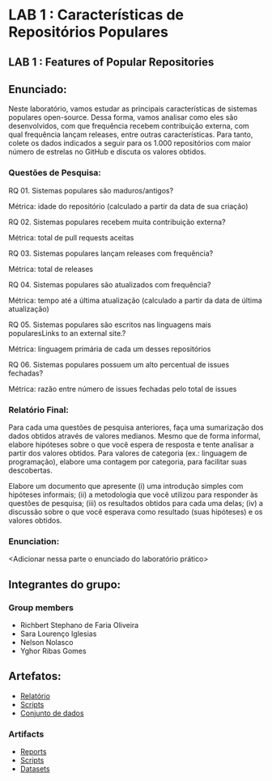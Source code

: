 
# LAB 1 : Características de Repositórios Populares
## LAB 1 : Features of Popular Repositories

## Enunciado:
Neste laboratório, vamos estudar as principais características de sistemas populares open-source. Dessa forma, vamos analisar como eles são desenvolvidos, com que frequência recebem contribuição externa, com qual frequência lançam releases, entre outras características. Para tanto, colete os dados indicados a seguir para os 1.000 repositórios com maior número de estrelas no GitHub e discuta os valores obtidos.

### Questões de Pesquisa:
RQ 01. Sistemas populares são maduros/antigos?

Métrica: idade do repositório (calculado a partir da data de sua criação)

RQ 02. Sistemas populares recebem muita contribuição externa?

Métrica: total de pull requests aceitas

RQ 03. Sistemas populares lançam releases com frequência?

Métrica: total de releases

RQ 04. Sistemas populares são atualizados com frequência?

Métrica: tempo até a última atualização (calculado a partir da data de última atualização)

RQ 05. Sistemas populares são escritos nas linguagens mais popularesLinks to an external site.?

Métrica: linguagem primária de cada um desses repositórios

RQ 06. Sistemas populares possuem um alto percentual de issues fechadas?

Métrica: razão entre número de issues fechadas pelo total de issues

### Relatório Final:
Para cada uma questões de pesquisa anteriores, faça uma sumarização dos dados obtidos através de valores medianos. Mesmo que de forma informal, elabore hipóteses sobre o que você espera de resposta e tente analisar a partir dos valores obtidos. Para valores de categoria (ex.: linguagem de programação), elabore uma contagem por categoria, para facilitar suas descobertas. 

Elabore um documento que apresente 
(i) uma introdução simples com hipóteses informais; 
(ii) a metodologia que você utilizou para responder às questões de pesquisa; 
(iii) os resultados obtidos para cada uma delas; 
(iv) a discussão sobre o que você esperava como resultado (suas hipóteses) e os valores obtidos.  

### Enunciation:

<Adicionar nessa parte o enunciado do laboratório prático>

## Integrantes do grupo:
### Group members

* Richbert Stephano de Faria Oliveira
* Sara Lourenço Iglesias
* Nelson Nolasco
* Yghor Ribas Gomes

## Artefatos:

* [Relatório](docs/README.md)
* [Scripts](scripts)
* [Conjunto de dados](scripts/dataset)
  

### Artifacts

* [Reports](docs/README.md)
* [Scripts](scripts)
* [Datasets](scripts/dataset)
  
